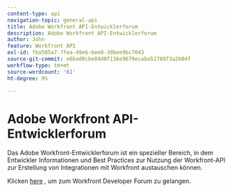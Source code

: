 ```yaml
---
content-type: api
navigation-topic: general-api
title: Adobe Workfront API-Entwicklerforum
description: Adobe Workfront API-Entwicklerforum
author: John
feature: Workfront API
exl-id: fba505a7-7fea-49e6-bee0-39bee9bc7043
source-git-commit: e6bad8cbe84d0f116e9679ecaba5178973a2604f
workflow-type: tm+mt
source-wordcount: '61'
ht-degree: 0%

---
```



# Adobe Workfront API-Entwicklerforum

Das Adobe Workfront-Entwicklerforum ist ein spezieller Bereich, in dem Entwickler Informationen und Best Practices zur Nutzung der Workfront-API zur Erstellung von Integrationen mit Workfront austauschen können.

Klicken [here](https://one.workfront.com/s/topic/0TO0z000000cdI3GAI/api?tabset-21363=3) , um zum Workfront Developer Forum zu gelangen.
